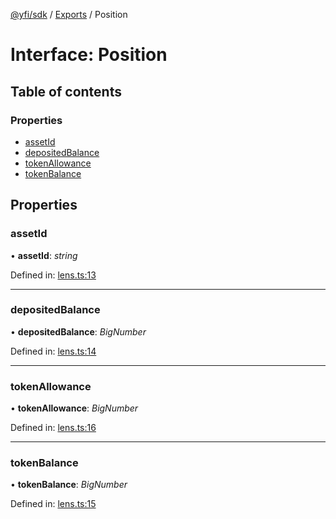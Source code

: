 [@yfi/sdk](../README.md) / [Exports](../modules.md) / Position

# Interface: Position

## Table of contents

### Properties

- [assetId](position.md#assetid)
- [depositedBalance](position.md#depositedbalance)
- [tokenAllowance](position.md#tokenallowance)
- [tokenBalance](position.md#tokenbalance)

## Properties

### assetId

• **assetId**: *string*

Defined in: [lens.ts:13](https://github.com/yearn/yearn-sdk/blob/d93eb22/src/lens.ts#L13)

___

### depositedBalance

• **depositedBalance**: *BigNumber*

Defined in: [lens.ts:14](https://github.com/yearn/yearn-sdk/blob/d93eb22/src/lens.ts#L14)

___

### tokenAllowance

• **tokenAllowance**: *BigNumber*

Defined in: [lens.ts:16](https://github.com/yearn/yearn-sdk/blob/d93eb22/src/lens.ts#L16)

___

### tokenBalance

• **tokenBalance**: *BigNumber*

Defined in: [lens.ts:15](https://github.com/yearn/yearn-sdk/blob/d93eb22/src/lens.ts#L15)
